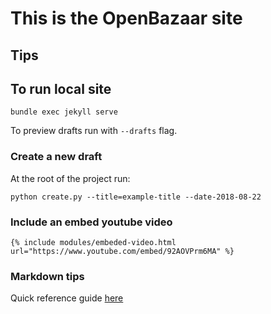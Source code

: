 # This is the OpenBazaar site 

## Tips

## To run local site

`bundle exec jekyll serve`

To preview drafts run with `--drafts` flag.

### Create a new draft

At the root of the project run:

`python create.py --title=example-title --date-2018-08-22`

### Include an embed youtube video 

`{% include modules/embeded-video.html url="https://www.youtube.com/embed/92AOVPrm6MA" %}`

### Markdown tips

Quick reference guide [here](https://gist.github.com/roachhd/779fa77e9b90fe945b0c)

